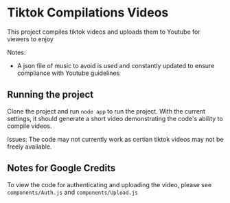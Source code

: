 # Tiktok Compilations Videos
This project compiles tiktok videos and uploads them to Youtube for viewers to enjoy

Notes:
- A json file of music to avoid is used and constantly updated to ensure compliance with Youtube guidelines

## Running the project
Clone the project and run `node app` to run the project. With the current settings, it should generate a short video demonstrating the code's ability to compile videos.

Issues: The code may not currently work as certian tiktok videos may not be freely available.

## Notes for Google Credits
To view the code for authenticating and uploading the video, please see `components/Auth.js` and `components/Upload.js`